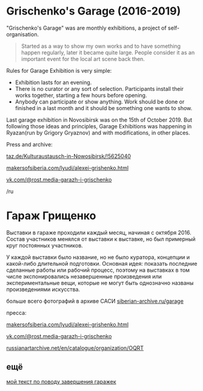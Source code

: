 # Grischenko's Garage (2016-2019)

"Grischenko's Garage" was are monthly exhibitions, a project of self-organisation.

>Started as a way to show my own works and to have something happen regularly, later it became quite large. People consider it as an important event for the local art scene back then.

Rules for Garage Exhibition is very simple:
- Exhibition lasts for an evening.
- There is no curator or any sort of selection. Participants install their works together, starting a few hours before opening.
- Anybody can participate or show anything. Work should be done or finished in a last month and it should be something one wants to show.

Last garage exhibition in Novosibirsk was on the 15th of October 2019. But following those ideas and principles, Garage Exhibitions was happening in Ryazan(run by Grigory Gryaznov) and with modifications, in other places.

Press and archive:

[taz.de/Kulturaustausch-in-Nowosibirsk/!5625040](https://taz.de/Kulturaustausch-in-Nowosibirsk/!5625040/)

[makersofsiberia.com/lyudi/alexei-grishenko.html](http://makersofsiberia.com/lyudi/alexei-grishenko.html)

[vk.com/@rost.media-garazh-i-grischenko](https://vk.com/@rost.media-garazh-i-grischenko)

/ru

# Гараж Грищенко

Выставки в гараже проходили каждый месяц, начиная с октября 2016. Состав участников менялся от выставки к выставке, но был примерный круг постоянных участников.

У каждой выставки было название, но не было куратора, концепции и какой-либо длительной подготовки. Основная идея: показать последние сделанные работы или рабочий процесс, поэтому на выставках в том числе экспонировались незавершенные произведения или экспериментальные вещи, которые не могут быть однозначно названы произведениями искусства.

больше всего фотографий в архиве САСИ
[siberian-archive.ru/garage](http://siberian-archive.ru/garage/)

пресса:

[makersofsiberia.com/lyudi/alexei-grishenko.html](http://makersofsiberia.com/lyudi/alexei-grishenko.html)

[vk.com/@rost.media-garazh-i-grischenko](https://vk.com/@rost.media-garazh-i-grischenko)


[russianartarchive.net/en/catalogue/organization/OQRT](https://russianartarchive.net/en/catalogue/organization/OQRT)


## ещё

[мой текст по поводу завершения гаражек](order_of_things.md)